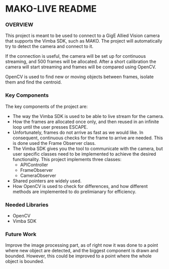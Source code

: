 # MAKO-LIVE README

### OVERVIEW

This project is meant to be used to connect to a GigE Allied Vision camera that supports the Vimba SDK, such as MAKO. The project will automatically try to detect the camera and connect to it.

If the connection is useful, the camera will be set up for continuous streaming, and 500 frames will be allocated. After a short calibration the camera will start streaming and frames will be compared using OpenCV.

OpenCV is used to find new or moving objects between frames, isolate them and find the centroid. 

### Key Components

The key components of the project are:

- The way the Vimba SDK is used to be able to live stream for the camera.
- How the frames are allocated once only, and then reused in an infinite loop until the user presses ESCAPE.
- Unfortunately, frames do not arrive as fast as we would like. In consequent, continuous checks for the frame to arrive are needed. This is done used the Frame Observer class.
- The Vimba SDK gives you the tool to communicate with the camera, but user specific classes need to be implemented to achieve the desired functionality. This project implements three classes:
	- APIController
	- FrameObserver
	- CameraObserver
- Shared pointers are widely used.
- How OpenCV is used to check for differences, and how different methods are implemented to do prelimianary for efficiency.

### Needed Libraries

- OpenCV 
- Vimba SDK

### Future Work

Improve the image processing part, as of right now it was done to a point where new object are detected, and the biggest component is drawn and bounded. However, this could be improved to a point where the whole object is bounded.
